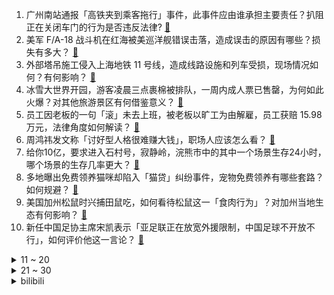 1. 广州南站通报「高铁夹到乘客拖行」事件，此事件应由谁承担主要责任？扒阻正在关闭车门的行为是否违反法律? [:link:](https://www.zhihu.com/question/7521165567)
2. 美军 F/A-18 战斗机在红海被美巡洋舰错误击落，造成误击的原因有哪些？损失有多大？ [:link:](https://www.zhihu.com/question/7534990063)
3. 外部塔吊施工侵入上海地铁 11 号线，造成线路设施和列车受损，现场情况如何？有何影响？ [:link:](https://www.zhihu.com/question/7525391151)
4. 冰雪大世界开园，游客凌晨三点裹棉被排队，一周内成人票已售罄，为何如此火爆？对其他旅游景区有何借鉴意义？ [:link:](https://www.zhihu.com/question/7458533311)
5. 员工因老板的一句「滚」未去上班，被老板以旷工为由解雇，员工获赔 15.98 万元，法律角度如何解读？ [:link:](https://www.zhihu.com/question/7031875351)
6. 周鸿祎发文称「讨好型人格很难赚大钱」，职场人应该怎么看？ [:link:](https://www.zhihu.com/question/7400626996)
7. 给你10亿，要求进入石村号，寂静岭，浣熊市中的其中一个场景生存24小时，哪个场景的生存几率更大？ [:link:](https://www.zhihu.com/question/544226507)
8. 多地曝出免费领养猫咪却陷入「猫贷」纠纷事件，宠物免费领养有哪些套路？如何规避？ [:link:](https://www.zhihu.com/question/7351993222)
9. 美国加州松鼠时兴捕田鼠吃，如何看待松鼠这一「食肉行为」？对加州当地生态有何影响？ [:link:](https://www.zhihu.com/question/7484945233)
10. 新任中国足协主席宋凯表示「亚足联正在放宽外援限制，中国足球不开放不行」，如何评价他这一言论？ [:link:](https://www.zhihu.com/question/627757616)
<details>
<summary>11 ~ 20</summary>

11. 俄罗斯民用基础设施遭无人机袭击，有住宅楼受损引发火灾，市内发布空袭警报，机场紧急关闭，目前情况如何？ [:link:](https://www.zhihu.com/question/7464266944)
12. 袭人为什么要穿得那么富贵回去探望家人？她真的不知道不妥吗？ [:link:](https://www.zhihu.com/question/5538672874)
13. 安史之乱后唐朝为什么不重新启用府兵制? [:link:](https://www.zhihu.com/question/510621086)
14. 如何透彻理解黑格尔的辩证法？ [:link:](https://www.zhihu.com/question/3424951904)
15. 24-25 赛季英超第17轮曼联 0:3 伯恩茅斯，如何评价这场比赛？ [:link:](https://www.zhihu.com/question/7568309569)
16. 大家如何评价张雪峰这个人？ [:link:](https://www.zhihu.com/question/7072198044)
17. 中国古代有博物馆吗？曾经展出过哪些展品？这些古老的博物馆和文物今天是否还能看到？ [:link:](https://www.zhihu.com/question/7036591881)
18. 近十年来，哪一件出土文物最能代表中国古代文明的辉煌成就，为什么？ [:link:](https://www.zhihu.com/question/5375360729)
19. 职场生涯中，哪些原因导致了你决定离职？ [:link:](https://www.zhihu.com/question/6824586036)
20. 《银河英雄传说》里杨威利这性格是怎么升到准将的？ [:link:](https://www.zhihu.com/question/304653028)
</details>
<details>
<summary>21 ~ 30</summary>

21. 中老年短剧盛行背后反映出怎样的社会现象？该如何引导老年「网瘾」群体去正确适应数字生活？ [:link:](https://www.zhihu.com/question/6844316294)
22. 如何评价《原神》在5.3前瞻直播中官宣将加入UGC玩法？会对《原神》产生怎样的长期影响？ [:link:](https://www.zhihu.com/question/7445490325)
23. 2024年你认真怀疑过的一件事或道理是什么？ [:link:](https://www.zhihu.com/question/6563373877)
24. 脑瘫女孩备孕被质疑不负责，如何看待社会对残疾人选择生育的态度？ [:link:](https://www.zhihu.com/question/7277126624)
25. 24-25 赛季NBA常规赛湖人 103:99 国王，如何评价这场比赛？ [:link:](https://www.zhihu.com/question/7518306383)
26. 广州区号 020 为什么比上海的 021 还靠前一位？ [:link:](https://www.zhihu.com/question/23982920)
27. 唐朝的时候到底洛阳大还是长安大？ [:link:](https://www.zhihu.com/question/30655465)
28. 蔚来第三品牌萤火虫官宣，该车型都有哪些值得关注的亮点设计？ [:link:](https://www.zhihu.com/question/7275229881)
29. 如何评价《绝区零》新出的深渊模式「危局强袭战」？ [:link:](https://www.zhihu.com/question/7418598811)
30. 为什么有时候老顾客吃着吃着就不来照顾生意了呢? [:link:](https://www.zhihu.com/question/655569656)
</details><details>
<summary>bilibili</summary>

</details>